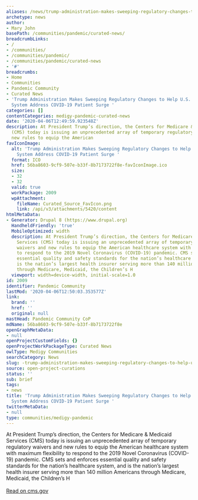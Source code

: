 ```yaml
---
aliases: /news/trump-administration-makes-sweeping-regulatory-changes-to-help-u-s-healthcare-system-address-covid-19-patient-surge
archetype: news
author:
- Mary John
basePath: /communities/pandemic/curated-news/
breadcrumbLinks:
- /
- /communities/
- /communities/pandemic/
- /communities/pandemic/curated-news
- '#'
breadcrumbs:
- Home
- Communities
- Pandemic Community
- Curated News
- 'Trump Administration Makes Sweeping Regulatory Changes to Help U.S. Healthcare
  System Address COVID-19 Patient Surge '
categories: []
contentCategories: medigy-pandemic-curated-news
date: '2020-04-06T12:49:59.923548Z'
description: At President Trump’s direction, the Centers for Medicare & Medicaid Services
  (CMS) today is issuing an unprecedented array of temporary regulatory waivers and
  new rules to equip the American
favIconImage:
  alt: 'Trump Administration Makes Sweeping Regulatory Changes to Help U.S. Healthcare
    System Address COVID-19 Patient Surge '
  format: ICO
  href: 56ba8603-9cf9-507e-b33f-8b7173722f8e-favIconImage.ico
  size:
  - 32
  - 32
  valid: true
  workPackage: 2009
  wpAttachment:
    fileName: Curated_Source_FavIcon.png
    link: /api/v3/attachments/5420/content
htmlMetaData:
- Generator: Drupal 8 (https://www.drupal.org)
  HandheldFriendly: 'true'
  MobileOptimized: width
  description: At President Trump’s direction, the Centers for Medicare & Medicaid
    Services (CMS) today is issuing an unprecedented array of temporary regulatory
    waivers and new rules to equip the American healthcare system with maximum flexibility
    to respond to the 2019 Novel Coronavirus (COVID-19) pandemic. CMS sets and enforces
    essential quality and safety standards for the nation’s healthcare system, and
    is the nation’s largest health insurer serving more than 140 million Americans
    through Medicare, Medicaid, the Children’s H
  viewport: width=device-width, initial-scale=1.0
id: 2009
identifier: Pandemic Community
lastMod: '2020-04-06T12:50:03.353577Z'
link:
  brand: ''
  href: ''
  original: null
mastHead: Pandemic Community CoP
mdName: 56ba8603-9cf9-507e-b33f-8b7173722f8e
openGraphMetaData:
- null
openProjectCustomFields: {}
openProjectWorkPackageType: Curated News
owlType: Medigy Communities
searchCategory: News
slug: -trump-administration-makes-sweeping-regulatory-changes-to-help-u-s-healthcare-system-address-covid-19-patient-surge
source: open-project-curations
status: ''
sub: brief
tags:
- news
title: 'Trump Administration Makes Sweeping Regulatory Changes to Help U.S. Healthcare
  System Address COVID-19 Patient Surge '
twitterMetaData:
- null
type: communities/medigy-pandemic
---
```


At President Trump’s direction, the Centers for Medicare & Medicaid Services (CMS) today is issuing an unprecedented array of temporary regulatory waivers and new rules to equip the American healthcare system with maximum flexibility to respond to the 2019 Novel Coronavirus (COVID-19) pandemic. CMS sets and enforces essential quality and safety standards for the nation’s healthcare system, and is the nation’s largest health insurer serving more than 140 million Americans through Medicare, Medicaid, the Children’s H<br><br><a target="_blank" href=https://www.cms.gov/newsroom/press-releases/trump-administration-makes-sweeping-regulatory-changes-help-us-healthcare-system-address-covid-19>Read on cms.gov</a>